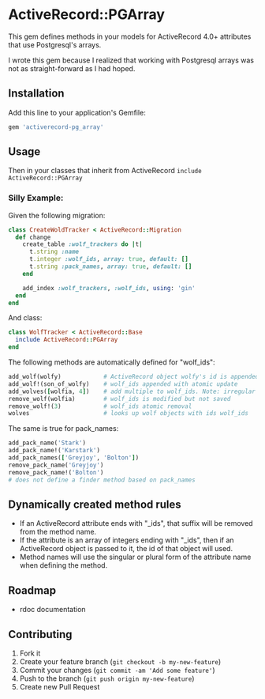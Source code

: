 # ActiveRecord::PGArray

This gem defines methods in your models for ActiveRecord 4.0+ attributes that use Postgresql's arrays.

I wrote this gem because I realized that working with Postgresql arrays was not as straight-forward as I had hoped. 

## Installation

Add this line to your application's Gemfile:

```ruby
gem 'activerecord-pg_array'
```

## Usage

Then in your classes that inherit from ActiveRecord `include ActiveRecord::PGArray`

### Silly Example:

Given the following migration:

```ruby
class CreateWoldTracker < ActiveRecord::Migration
  def change
    create_table :wolf_trackers do |t|
      t.string :name
      t.integer :wolf_ids, array: true, default: []
      t.string :pack_names, array: true, default: []
    end

    add_index :wolf_trackers, :wolf_ids, using: 'gin'
  end
end
```

And class:

```ruby
class WolfTracker < ActiveRecord::Base
  include ActiveRecord::PGArray
end
```

The following methods are automatically defined for "wolf_ids":

```ruby
add_wolf(wolfy)            # ActiveRecord object wolfy's id is appended to wolf_ids
add_wolf!(son_of_wolfy)    # wolf_ids appended with atomic update
add_wolves([wolfia, 4])    # add multiple to wolf_ids. Note: irregular plural method name and mixed input
remove_wolf(wolfia)        # wolf_ids is modified but not saved
remove_wolf!(3)            # wolf_ids atomic removal
wolves                     # looks up wolf objects with ids wolf_ids
```

The same is true for pack_names:

```ruby
add_pack_name('Stark')
add_pack_name!('Karstark')
add_pack_names(['Greyjoy', 'Bolton'])
remove_pack_name('Greyjoy')
remove_pack_name!('Bolton')
# does not define a finder method based on pack_names
```

## Dynamically created method rules

* If an ActiveRecord attribute ends with "_ids", that suffix will be removed from the method name.
* If the attribute is an array of integers ending with "_ids", then if an ActiveRecord object is passed to it, the id of that object will used.
* Method names will use the singular or plural form of the attribute name when defining the method.

## Roadmap

* rdoc documentation

## Contributing

1. Fork it
2. Create your feature branch (`git checkout -b my-new-feature`)
3. Commit your changes (`git commit -am 'Add some feature'`)
4. Push to the branch (`git push origin my-new-feature`)
5. Create new Pull Request
